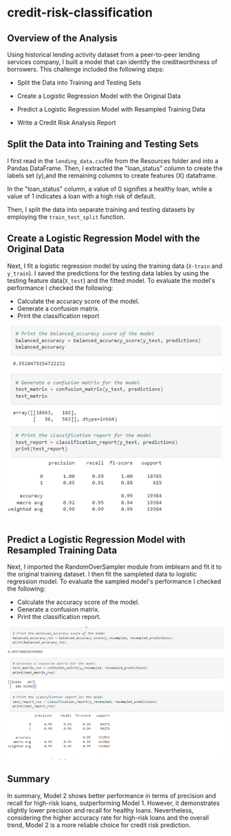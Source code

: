 # credit-risk-classification
## Overview of the Analysis
Using historical lending activity dataset from a peer-to-peer lending services company, I built a model that can identify the creditworthiness of borrowers. This challenge included the following steps:
  * Split the Data into Training and Testing Sets

  * Create a Logistic Regression Model with the Original Data

  * Predict a Logistic Regression Model with Resampled Training Data

  * Write a Credit Risk Analysis Report


## Split the Data into Training and Testing Sets
I first read in the `lending_data.csv`file from the Resources folder and into a Pandas DataFrame. Then, I extracted the "loan_status" column to create the labels set (y),and the remaining columns to create features (X) dataframe. 

In the "loan_status" column, a value of 0 signifies a healthy loan, while a value of 1 indicates a loan with a high risk of default.

Then, I split the data into separate training and testing datasets by employing the `train_test_split` function.

## Create a Logistic Regression Model with the Original Data
Next, I fit a logistic regression model by using the training data (`X-train` and `y_train`). I saved the predictions for the testing data lables by using the testing feature data(`X_test`) and the fitted model. To evaluate the model's performance I checked the following:
- Calculate the accuracy score of the model.
- Generate a confusion matrix.
- Print the classification report
<img width="500" src="https://github.com/nancygmz/credit-risk-classification/blob/main/Credit_Risk/Resources/model%201.png">

## Predict a Logistic Regression Model with Resampled Training Data
Next, I imported the RandomOverSampler module from imblearn and fit it to the original training dataset. I then fit the sampleted data to logistic regression model. To evaluate the sampled model's performance I checked the following:

- Calculate the accuracy score of the model.
- Generate a confusion matrix.
- Print the classification report.
<img width="700" src="https://github.com/nancygmz/credit-risk-classification/blob/main/Credit_Risk/Resources/model%202.png">

## Summary
In summary, Model 2 shows better performance in terms of precision and recall for high-risk loans, outperforming Model 1. However, it demonstrates slightly lower precision and recall for healthy loans. Nevertheless, considering the higher accuracy rate for high-risk loans and the overall trend, Model 2 is a more reliable choice for credit risk prediction.
